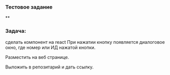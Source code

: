 ### Тестовое задание
**
### Задача: 
сделать компонент на react
При нажатии кнопку появляется диалоговое окно, где номер или ИД нажатой
кнопки.

Разместить на веб странице.

Выложить в репозитарий и дать ссылку.